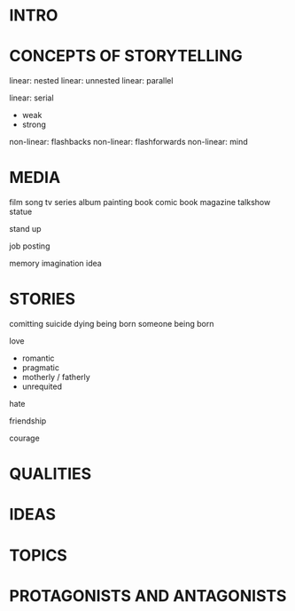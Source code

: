 # INTRO

# CONCEPTS OF STORYTELLING

linear: nested
linear: unnested
linear: parallel

linear: serial
* weak
* strong

non-linear: flashbacks
non-linear: flashforwards
non-linear: mind

# MEDIA

film
song
tv series
album
painting
book
comic book
magazine
talkshow
statue

stand up

job posting

memory
imagination
idea

# STORIES

comitting suicide
dying
being born
someone being born

love
* romantic
* pragmatic
* motherly / fatherly
* unrequited

hate

friendship

courage

# QUALITIES

# IDEAS

# TOPICS

# PROTAGONISTS AND ANTAGONISTS

